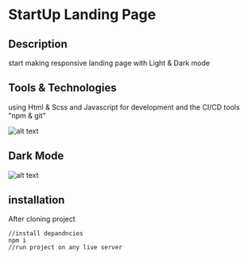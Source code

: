 # StartUp Landing Page
## Description 
start making responsive landing page with Light & Dark mode
## Tools & Technologies
using Html & Scss and Javascript for development and the CI/CD tools "npm & git"

![alt text](https://i.postimg.cc/J0SFwP20/Screenshot-28.png)
## Dark Mode

![alt text](https://i.postimg.cc/SKwVxJG1/Screenshot-27.png)

## installation 
After cloning project 
```
//install depandncies
npm i 
//run project on any live server
```
